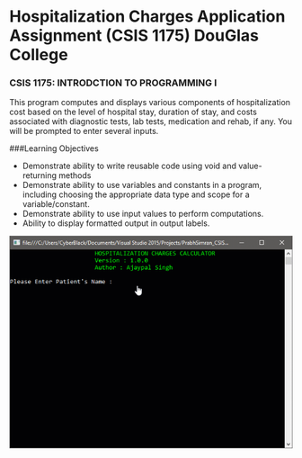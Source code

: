 # Hospitalization Charges Application Assignment (CSIS 1175) DouGlas College

### CSIS 1175: INTRODCTION TO PROGRAMMING I

This program computes and displays various components of hospitalization cost based on the level of hospital stay, duration of stay, and costs associated with diagnostic tests, lab tests, medication and rehab, if any. You will be prompted to enter several inputs.

###Learning Objectives

- Demonstrate ability to write reusable code using void and value-returning methods
- Demonstrate ability to use variables and constants in a program, including choosing the
  appropriate data type and scope for a variable/constant.
- Demonstrate ability to use input values to perform computations.
- Ability to display formatted output in output labels.

<img src="view.gif" />
